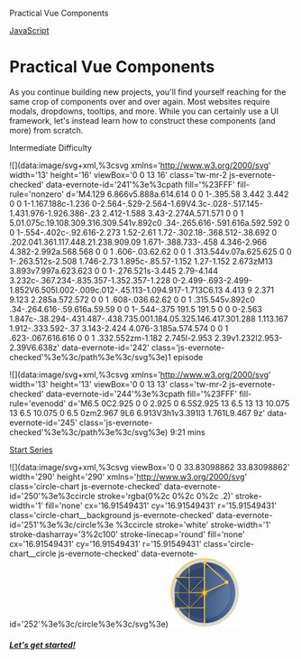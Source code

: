 Practical Vue Components

 [JavaScript](https://laracasts.com/skills/javascript)

#  Practical Vue Components

As you continue building new projects, you'll find yourself reaching for the same crop of components over and over again. Most websites require modals, dropdowns, tooltips, and more. While you can certainly use a UI framework, let's instead learn how to construct these components (and more) from scratch.

 Intermediate
Difficulty

![](data:image/svg+xml,%3csvg xmlns='http://www.w3.org/2000/svg' width='13' height='16' viewBox='0 0 13 16' class='tw-mr-2 js-evernote-checked' data-evernote-id='241'%3e%3cpath fill='%23FFF' fill-rule='nonzero' d='M4.129 6.866v5.888a.614.614 0 0 1-.395.58 3.442 3.442 0 0 1-1.167.188c-1.236 0-2.564-.529-2.564-1.69V4.3c-.028-.517.145-1.431.976-1.926.386-.23 2.412-1.588 3.43-2.274A.571.571 0 0 1 5.01.075c.19.108.309.316.309.541v.892c0 .34-.265.616-.591.616a.592.592 0 0 1-.554-.402c-.92.616-2.273 1.52-2.61 1.72-.302.18-.368.512-.38.692 0 .202.041.361.117.448.21.238.909.09 1.671-.388.733-.458 4.346-2.966 4.382-2.992a.568.568 0 0 1 .606-.03.62.62 0 0 1 .313.544v.07a.625.625 0 0 1-.263.512s-2.508 1.746-2.73 1.895c-.85.57-1.152 1.27-1.152 2.673zM13 3.893v7.997a.623.623 0 0 1-.276.521s-3.445 2.79-4.144 3.232c-.367.234-.835.357-1.352.357-1.228 0-2.499-.693-2.499-1.852V6.505l.002-.009c.012-.45.113-1.094.917-1.713C6.13 4.413 9 2.371 9.123 2.285a.572.572 0 0 1 .608-.036.62.62 0 0 1 .315.545v.892c0 .34-.264.616-.59.616a.59.59 0 0 1-.544-.375 191.5 191.5 0 0 0-2.563 1.847c-.38.294-.431.487-.438.735.001.184.05.325.146.417.301.288 1.113.167 1.912-.333.592-.37 3.143-2.424 4.076-3.185a.574.574 0 0 1 .623-.067.616.616 0 0 1 .332.552zm-1.182 2.745l-2.953 2.39v1.232l2.953-2.39V6.638z' data-evernote-id='242' class='js-evernote-checked'%3e%3c/path%3e%3c/svg%3e)1 episode

![](data:image/svg+xml,%3csvg xmlns='http://www.w3.org/2000/svg' width='13' height='13' viewBox='0 0 13 13' class='tw-mr-2 js-evernote-checked' data-evernote-id='244'%3e%3cpath fill='%23FFF' fill-rule='evenodd' d='M6.5 0C2.925 0 0 2.925 0 6.5S2.925 13 6.5 13 13 10.075 13 6.5 10.075 0 6.5 0zm2.967 9L6 6.913V3h1v3.391l3 1.761L9.467 9z' data-evernote-id='245' class='js-evernote-checked'%3e%3c/path%3e%3c/svg%3e)  9:21 mins

[Start Series](https://laracasts.com/series/practical-vue-components/episodes/1)

![](data:image/svg+xml,%3csvg viewBox='0 0 33.83098862 33.83098862' width='290' height='290' xmlns='http://www.w3.org/2000/svg' class='circle-chart js-evernote-checked' data-evernote-id='250'%3e%3ccircle stroke='rgba(0%2c 0%2c 0%2c .2)' stroke-width='1' fill='none' cx='16.91549431' cy='16.91549431' r='15.91549431' class='circle-chart__background js-evernote-checked' data-evernote-id='251'%3e%3c/circle%3e %3ccircle stroke='white' stroke-width='1' stroke-dasharray='3%2c100' stroke-linecap='round' fill='none' cx='16.91549431' cy='16.91549431' r='15.91549431' class='circle-chart__circle js-evernote-checked' data-evernote-id='252'%3e%3c/circle%3e%3c/svg%3e)  ![](../_resources/519990a5fcabaafa376fd922e95482b8.png)

##### [Let's get started!](https://laracasts.com/series/practical-vue-components/episodes/1)
